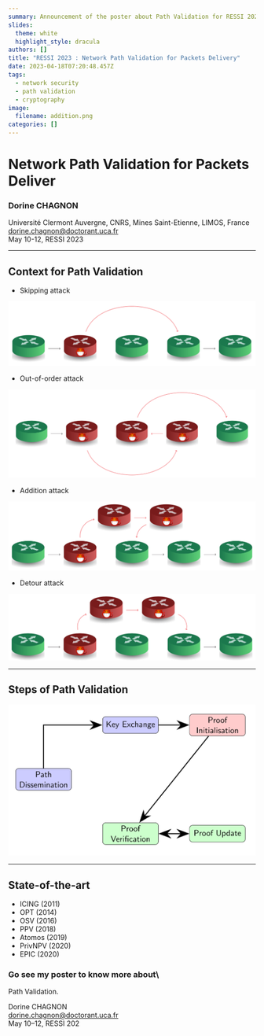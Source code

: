 ```yaml
---
summary: Announcement of the poster about Path Validation for RESSI 2023 conference.
slides:
  theme: white
  highlight_style: dracula
authors: []
title: "RESSI 2023 : Network Path Validation for Packets Delivery"
date: 2023-04-18T07:20:48.457Z
tags:
  - network security
  - path validation
  - cryptography
image:
  filename: addition.png
categories: []
---
```

# Network Path Validation for Packets Deliver

### Dorine CHAGNON

Université Clermont Auvergne, CNRS, Mines Saint-Etienne, LIMOS, France\
dorine.chagnon@doctorant.uca.fr\
May 10-12, RESSI 2023

- - -

## Context for Path Validation

* Skipping attack

![Skipping attack: A malicious router redirects the packet and skips at least one router on the path. Hence, some router along the intended path does not forward the packet.](skipping.png "Skipping Attack")

* Out-of-order attack

![Out-of-order attack : One or many routers on the intended path are not traversed in the right order, but they are all visited.](outoforder.png "Out-Of-Order Attack")

* ﻿Addition attack

![Addition attack : Packets are forwarded to some additional routers that are not on the intended path and eventually return to the expected path. Packets visit one or more routers that are not expected.](addition.png "Addition Attack")

* ﻿Detour attack

![Detour attack : Packets are deviated from some of the routers before arriving to the destination. Not all routers are visited.](detour.png "Detour Attack")

- - -

## Steps of Path Validation

![Path validation consists of the following steps: Path dissemination, Key exchange, Proof initialization, Prood verification, Proof update](validationsteps.png "Steps of Path Validation")

- - -

## State-of-the-art

* ICING (2011)
* OPT (2014)
* OSV (2016)
* PPV (2018)
* Atomos (2019)
* PrivNPV (2020)
* EPIC (2020)

### Go see my poster to know more about\
Path Validation.

Dorine CHAGNON\
dorine.chagnon@doctorant.uca.fr\
May 10–12, RESSI 202